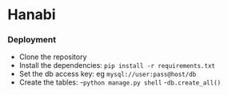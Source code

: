 # Hanabi
### Deployment

* Clone the repository
* Install the dependencies: `pip install -r requirements.txt`
* Set the db access key: eg `mysql://user:pass@host/db`
* Create the tables: 
    -`python manage.py shell`
    -`db.create_all()`